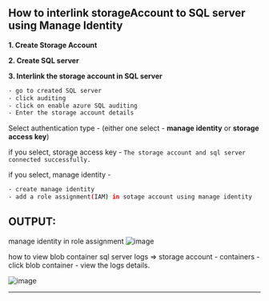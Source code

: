 ## How to interlink storageAccount to SQL server using Manage Identity

**1. Create Storage Account**

**2. Create SQL server**

**3. Interlink the storage account in SQL server** 
 ```bash
 - go to created SQL server 
 - click auditing 
 - click on enable azure SQL auditing 
 - Enter the storage account details  
 ```
  Select authentication type - (either one select - **manage identity** or **storage access key**)
  
 if you select, storage access key - `The storage account and sql server connected successfully.`
 
 if you select, manage identity - 

 ```bash  
 - create manage identity
 - add a role assignment(IAM) in sotage account using manage identity
 ```
**OUTPUT:**
------------

manage identity in role assignment
![image](https://user-images.githubusercontent.com/91359308/174346490-abe4f36d-f8a3-4aae-9d37-15e5749f7b1b.png)

how to view blob container sql server logs => storage account - containers - click blob container - view the logs details.

![image](https://user-images.githubusercontent.com/91359308/174347256-a080e5a9-a338-4f16-9d73-8cda17350f59.png)



 ---
 

